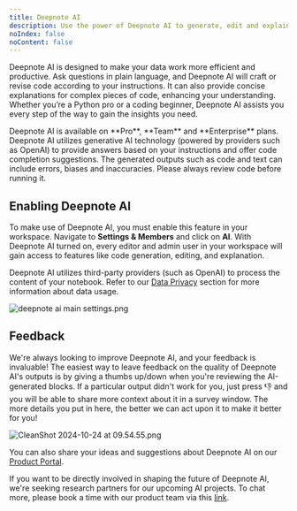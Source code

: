 ```yaml
---
title: Deepnote AI
description: Use the power of Deepnote AI to generate, edit and explain code.
noIndex: false
noContent: false
---
```


Deepnote AI is designed to make your data work more efficient and productive. Ask questions in plain language, and Deepnote AI will craft or revise code according to your instructions. It can also provide concise explanations for complex pieces of code, enhancing your understanding. Whether you’re a Python pro or a coding beginner, Deepnote AI assists you every step of the way to gain the insights you need.

<Callout status="info">
Deepnote AI is available on **Pro**, **Team** and **Enterprise** plans.
</Callout>

<Callout status="warning">
Deepnote AI utilizes generative AI technology (powered by providers such as OpenAI) to provide answers based on your instructions and offer code completion suggestions. The generated outputs such as code and text can include errors, biases and inaccuracies. Please always review code before running it.
</Callout>

## Enabling Deepnote AI

To make use of Deepnote AI, you must enable this feature in your workspace. Navigate to **Settings & Members** and click on **AI**. With Deepnote AI turned on, every editor and admin user in your workspace will gain access to features like code generation, editing, and explanation.

<Callout status="info">Deepnote AI utilizes third-party providers (such as OpenAI) to process the content of your notebook. Refer to our [Data Privacy](/docs/ai-data-privacy) section for more information about data usage.</Callout>

![deepnote ai main settings.png](https://media.graphassets.com/kkhgsstdTiSqqTyIyJT2)

## Feedback

We're always looking to improve Deepnote AI, and your feedback is invaluable!
The easiest way to leave feedback on the quality of Deepnote AI's outputs is by giving a thumbs up/down when you're reviewing the AI-generated blocks. If a particular output didn't work for you, just press 👎 and you will be able to share more context about it in a survey window. The more details you put in here, the better we can act upon it to make it better for you!

![CleanShot 2024-10-24 at 09.54.55.png](https://media.graphassets.com/Gto2HcFgTOC7q8vCKm3U)

You can also share your ideas and suggestions about Deepnote AI on our [Product Portal](https://portal.productboard.com/deepnote/1-deepnote-product-portal/c/110-deepnote-ai?utm_medium=social&utm_source=portal_share).

If you want to be directly involved in shaping the future of Deepnote AI, we're seeking research partners for our upcoming AI projects. To chat more, please book a time with our product team via this [link](https://calendly.com/gabor-deepnote/30min-1).
